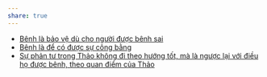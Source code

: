 ```yaml
---
share: true
---
```

- [Bênh là bảo vệ dù cho người được bênh sai](../../Quan%20%C4%91i%E1%BB%83m,%20th%C3%A1i%20%C4%91%E1%BB%99,%20nguy%C3%AAn%20t%E1%BA%AFc%20s%E1%BB%91ng,%20%C4%91i%E1%BB%81u%20m%C3%ACnh%20th%E1%BA%A5y%20ho%E1%BA%B7c%20c%E1%BA%A3m%20nh%E1%BA%ADn/B%C3%AAnh%20l%C3%A0%20b%E1%BA%A3o%20v%E1%BB%87%20d%C3%B9%20cho%20ng%C6%B0%E1%BB%9Di%20%C4%91%C6%B0%E1%BB%A3c%20b%C3%AAnh%20sai.md)
- [Bênh là để có được sự công bằng](../../Quan%20%C4%91i%E1%BB%83m,%20th%C3%A1i%20%C4%91%E1%BB%99,%20nguy%C3%AAn%20t%E1%BA%AFc%20s%E1%BB%91ng,%20%C4%91i%E1%BB%81u%20m%C3%ACnh%20th%E1%BA%A5y%20ho%E1%BA%B7c%20c%E1%BA%A3m%20nh%E1%BA%ADn/B%C3%AAnh%20l%C3%A0%20%C4%91%E1%BB%83%20c%C3%B3%20%C4%91%C6%B0%E1%BB%A3c%20s%E1%BB%B1%20c%C3%B4ng%20b%E1%BA%B1ng.md)
- [Sự phản tư trong Thảo không đi theo hướng tốt, mà là ngược lại với điều họ được bênh, theo quan điểm của Thảo](../../Quan%20%C4%91i%E1%BB%83m,%20th%C3%A1i%20%C4%91%E1%BB%99,%20nguy%C3%AAn%20t%E1%BA%AFc%20s%E1%BB%91ng,%20%C4%91i%E1%BB%81u%20m%C3%ACnh%20th%E1%BA%A5y%20ho%E1%BA%B7c%20c%E1%BA%A3m%20nh%E1%BA%ADn/Ph%E1%BA%A3n%20t%C6%B0/S%E1%BB%B1%20ph%E1%BA%A3n%20t%C6%B0%20trong%20Th%E1%BA%A3o%20kh%C3%B4ng%20%C4%91i%20theo%20h%C6%B0%E1%BB%9Bng%20t%E1%BB%91t,%20m%C3%A0%20l%C3%A0%20ng%C6%B0%E1%BB%A3c%20l%E1%BA%A1i%20v%E1%BB%9Bi%20%C4%91i%E1%BB%81u%20h%E1%BB%8D%20%C4%91%C6%B0%E1%BB%A3c%20b%C3%AAnh,%20theo%20quan%20%C4%91i%E1%BB%83m%20c%E1%BB%A7a%20Th%E1%BA%A3o.md)

